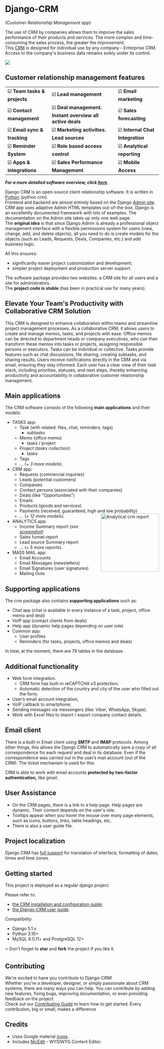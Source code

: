 ﻿# Django-CRM

*(Customer Relationship Management app)*

The use of CRM by companies allows them to improve the sales performance of their products and services.  The more complex and time-consuming the sales process, the greater the improvement.  
This [CRM](https://github.com/DjangoCRM/django-crm) is designed for individual use by any company - Enterprise CRM. Access to the company's business data remains solely under its control.

![](https://github.com/DjangoCRM/django-crm/blob/main/docs/pics/deals_screenshot.png)
## Customer relationship management features

|                                                   |                                                                                 |                                                      |
|---------------------------------------------------|---------------------------------------------------------------------------------|------------------------------------------------------|
| :ballot_box_with_check: **Team tasks & projects** | :ballot_box_with_check: **Lead management**                                     | :ballot_box_with_check: **Email marketing**          |
| :ballot_box_with_check: **Contact management**    | :ballot_box_with_check: **Deal management. Instant overview all active deals**  | :ballot_box_with_check: **Sales forecasting**        |
| :ballot_box_with_check: **Email sync & tracking** | :ballot_box_with_check: **Marketing activities. Lead sources**                  | :ballot_box_with_check: **Internal Chat Integration**|
| :ballot_box_with_check: **Reminder System**       | :ballot_box_with_check: **Role based access control**                           | :ballot_box_with_check: **Analytical reporting**     |
| :ballot_box_with_check: **Apps & integrations**   | :ballot_box_with_check: **Sales Performance Management**                        | :ballot_box_with_check: **Mobile Access**            |  

***For a more detailed software overview, click [here](https://github.com/DjangoCRM/django-crm/blob/main/docs/crm_system_overview.md)***.

Django CRM is an open-source client relationship software. It is written in [Python](https://www.python.org) (python crm).  
Frontend and backend are almost entirely based on the Django [Admin site](https://docs.djangoproject.com/en/dev/ref/contrib/admin/).
CRM app uses adaptive Admin HTML templates out-of-the-box.
Django is an excellently documented framework with lots of examples.
The documentation on the Admin site takes up only one web page.  
The **original idea** is that since Django Admin is already a professional object management interface with a flexible permissions system for users (view, change, add, and delete objects), all you need to do is create models for the objects (such as Leads, Requests, Deals, Companies, etc.) and add business logic.      

All this ensures:
- significantly easier project customization and development;
- simpler project deployment and production server support.

The software package provides two websites: a CRM site for all users and a site for administrators.  
The **project code is stable** (has been in practical use for many years).

## Elevate Your Team's Productivity with Collaborative CRM Solution
This CRM is designed to enhance collaboration within teams and streamline project management processes. As a collaborative CRM, it allows users to create and manage memos, tasks, and projects with ease. Office memos can be directed to department heads or company executives, who can then transform these memos into tasks or projects, assigning responsible persons or executors. Tasks can be individual or collective. Tasks provide features such as chat discussions, file sharing, creating subtasks, and sharing results. Users receive notifications directly in the CRM and via email, ensuring they stay informed. Each user has a clear view of their task stack, including priorities, statuses, and next steps, thereby enhancing productivity and accountability in collaborative customer relationship management.

## Main applications
The CRM software consists of the following **main applications** and their models:

- TASKS app:
  - Task (with related: files, chat, reminders, tags)
    - subtasks
  - Memo (office memo)
    - tasks / project
  - Project (*tasks collection*):
    - tasks
  - Tags
  - … (+ *3 more models*).
- CRM app:
  - Requests (commercial inquiries)
  - Leads (potential customers)
  - Companies
  - Contact persons (associated with their companies)
  - Deals (like "Opportunities")
  - Emails
  - Products (goods and services)
  - Payments (received, guaranteed, high and low probability)
  - … (*+ 12 more models*).
[<img src="https://github.com/DjangoCRM/django-crm/raw/main/docs/pics/income_summary_thumbnail.png" alt="Analytical crm report" align="right" width="190px" style="float: right"/>](https://github.com/DjangoCRM/django-crm/blob/main/docs/pics/income_summary_screenshot.png)
- ANALYTICS app:
  - Income Summary report (*see [screenshot](https://github.com/DjangoCRM/django-crm/blob/main/docs/pics/income_summary_screenshot.png)*)
  - Sales funnel report
  - Lead source Summary report
  - … (+ *5 more reports*).
- MASS MAIL app:
  - Email Accounts
  - Email Messages (newsletters)
  - Email Signatures (user signatures)
  - Mailing Outs

## Supporting applications
The crm package also contains **supporting applications** such as:

- Chat app (chat is available in every instance of a task, project, office memo and deal)
- VoIP app (contact clients from deals)
- Help app (dynamic help pages depending on user role)
- Common app:
  - User profiles
  - Reminders (for tasks, projects, office memos and deals)

In total, at the moment, there are 79 tables in the database.

## Additional functionality
- Web form integration.
  - CRM form has built-in reCAPTCHA v3 protection;
  - Automatic detection of the country and city of the user who filled out the form;
- User’s email account integration;
- VoIP callback to smartphone;
- Sending messages via messengers (like: Viber, WhatsApp, Skype).
- Work with Excel files to import / export company contact details.

## Email client
There is a built-in Email client using **SMTP** and **IMAP** protocols.
Among other things, this allows the Django CRM to automatically save a copy of all correspondence for each request and deal in its database. Even if the correspondence was carried out in the user’s mail account (out of the CRM). The ticket mechanism is used for this.

CRM is able to work with email accounts **protected by two-factor authentication,** like gmail.

## User Assistance
- On the CRM pages, there is a link to a help page.
  Help pages are dynamic. Their content depends on the user's role.
- Tooltips appear when you hover the mouse over many page elements, such as icons, buttons, links, table headings, etc.
- There is also a user guide file.

## Project localization

Django CRM has [full support](https://docs.djangoproject.com/en/dev/topics/i18n/) for translation of interface, formatting of dates, times and time zones.

## Getting started

This project is deployed as a regular django project.

Please refer to:
- [the CRM installation and configuration guide](https://github.com/DjangoCRM/django-crm/blob/main/docs/installation_and_configuration_guide.md);
- [the Django-CRM user guide](https://github.com/DjangoCRM/django-crm/blob/main/docs/django-crm_user_guide.md).

Compatibility  
- Django 5.1.x
- Python 3.10+
- MySQL 8.0.11+ and PostgreSQL 12+  

⭐️ Don't forget to **star** and **fork** the project if you like it.

## Contributing

We’re excited to have you contribute to Django-CRM!  
Whether you're a developer, designer, or simply passionate about CRM systems, there are many ways you can help. You can contribute by adding new features, fixing bugs, improving documentation, or even providing feedback on the project.  
Check out our [Contributing Guide](https://github.com/DjangoCRM/django-crm/blob/main/CONTRIBUTING.md) to learn how to get started. Every contribution, big or small, makes a difference

## Credits

- Uses Google material [icons](https://fonts.google.com/icons).
- Includes [NicEdit](https://nicedit.com) - WYSIWYG Content Editor.

